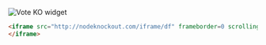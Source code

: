 
![Vote KO widget](http://f.cl.ly/items/1n3g0W0F0G3V0i0d0321/Screen%20Shot%202012-11-04%20at%2010.01.36%20AM.png)


~~~html
<iframe src="http://nodeknockout.com/iframe/df" frameborder=0 scrolling=no allowtransparency=true width=115 height=25>
</iframe>
~~~
